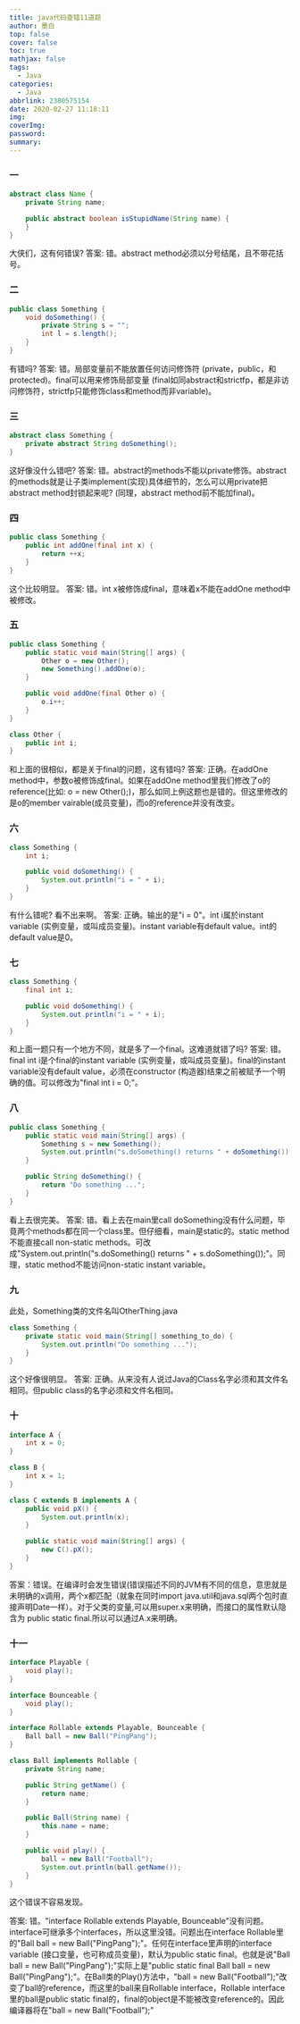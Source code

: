 ```yaml
---
title: java代码查错11道题
author: 墨白
top: false
cover: false
toc: true
mathjax: false
tags:
  - Java
categories:
  - Java
abbrlink: 2380575154
date: 2020-02-27 11:18:11
img:
coverImg:
password:
summary:
---
```




### 一

~~~java
abstract class Name {
    private String name;

    public abstract boolean isStupidName(String name) {
    }
}
~~~

 大侠们，这有何错误?
    答案: 错。abstract method必须以分号结尾，且不带花括号。 

### 二

~~~java
public class Something {
    void doSomething() {
        private String s = "";
        int l = s.length();
    }
}
~~~

 有错吗?
    答案: 错。局部变量前不能放置任何访问修饰符 (private，public，和protected)。final可以用来修饰局部变量
(final如同abstract和strictfp，都是非访问修饰符，strictfp只能修饰class和method而非variable)。 

### 三

~~~java
abstract class Something {
    private abstract String doSomething();
}
~~~

 这好像没什么错吧?
    答案: 错。abstract的methods不能以private修饰。abstract的methods就是让子类implement(实现)具体细节的，怎么可以用private把abstract
method封锁起来呢? (同理，abstract method前不能加final)。 

### 四

~~~java
public class Something {
    public int addOne(final int x) {
        return ++x;
    }
}
~~~

这个比较明显。
    答案: 错。int x被修饰成final，意味着x不能在addOne method中被修改。

### 五

~~~java
public class Something {
    public static void main(String[] args) {
        Other o = new Other();
        new Something().addOne(o);
    }

    public void addOne(final Other o) {
        o.i++;
    }
}

class Other {
    public int i;
}
~~~

 和上面的很相似，都是关于final的问题，这有错吗?
    答案: 正确。在addOne method中，参数o被修饰成final。如果在addOne method里我们修改了o的reference(比如: o = new Other();)，那么如同上例这题也是错的。但这里修改的是o的member vairable(成员变量)，而o的reference并没有改变。 

### 六

~~~java
class Something {
    int i;

    public void doSomething() {
        System.out.println("i = " + i);
    }
}
~~~

 有什么错呢? 看不出来啊。
    答案: 正确。输出的是"i = 0"。int i属於instant variable (实例变量，或叫成员变量)。instant variable有default value。int的default value是0。 

### 七

~~~java
class Something {
    final int i;

    public void doSomething() {
        System.out.println("i = " + i);
    }
}
~~~

和上面一题只有一个地方不同，就是多了一个final。这难道就错了吗?
    答案: 错。final int i是个final的instant variable (实例变量，或叫成员变量)。final的instant variable没有default value，必须在constructor (构造器)结束之前被赋予一个明确的值。可以修改为"final int i = 0;"。

### 八

~~~java
public class Something {
    public static void main(String[] args) {
        Something s = new Something();
        System.out.println("s.doSomething() returns " + doSomething());
    }

    public String doSomething() {
        return "Do something ...";
    }
}
~~~

 看上去很完美。
    答案: 错。看上去在main里call doSomething没有什么问题，毕竟两个methods都在同一个class里。但仔细看，main是static的。static method不能直接call non-static methods。可改成"System.out.println("s.doSomething() returns " + s.doSomething());"。同理，static method不能访问non-static instant variable。 

### 九

 此处，Something类的文件名叫OtherThing.java 

~~~java
class Something {
    private static void main(String[] something_to_do) {
        System.out.println("Do something ...");
    }
}
~~~

 这个好像很明显。
    答案: 正确。从来没有人说过Java的Class名字必须和其文件名相同。但public class的名字必须和文件名相同。 

### 十

~~~java
interface A {
    int x = 0;
}

class B {
    int x = 1;
}

class C extends B implements A {
    public void pX() {
        System.out.println(x);
    }

    public static void main(String[] args) {
        new C().pX();
    }
}
~~~

 答案：错误。在编译时会发生错误(错误描述不同的JVM有不同的信息，意思就是未明确的x调用，两个x都匹配（就象在同时import java.util和java.sql两个包时直接声明Date一样）。对于父类的变量,可以用super.x来明确，而接口的属性默认隐含为 public static final.所以可以通过A.x来明确。 

### 十一

~~~java
interface Playable {
    void play();
}

interface Bounceable {
    void play();
}

interface Rollable extends Playable, Bounceable {
    Ball ball = new Ball("PingPang");
}

class Ball implements Rollable {
    private String name;

    public String getName() {
        return name;
    }

    public Ball(String name) {
        this.name = name;
    }

    public void play() {
        ball = new Ball("Football");
        System.out.println(ball.getName());
    }
}
~~~

这个错误不容易发现。

答案: 错。"interface Rollable extends Playable, Bounceable"没有问题。interface可继承多个interfaces，所以这里没错。问题出在interface Rollable里的"Ball ball = new Ball("PingPang");"。任何在interface里声明的interface variable (接口变量，也可称成员变量)，默认为public static final。也就是说"Ball ball = new Ball("PingPang");"实际上是"public static final Ball ball = new Ball("PingPang");"。在Ball类的Play()方法中，"ball = new Ball("Football");"改变了ball的reference，而这里的ball来自Rollable interface，Rollable interface里的ball是public static final的，final的object是不能被改变reference的。因此编译器将在"ball = new Ball("Football");"